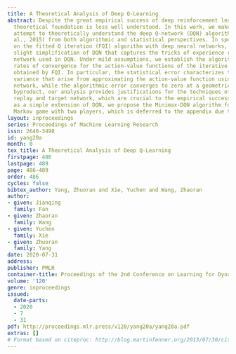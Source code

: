 ```yaml
---
title: A Theoretical Analysis of Deep Q-Learning
abstract: Despite the great empirical success of deep reinforcement learning, its
  theoretical foundation is less well understood. In this work, we make the first
  attempt to theoretically understand the deep Q-network (DQN) algorithm (Mnih et
  al., 2015) from both algorithmic and statistical perspectives. In specific, we focus
  on the fitted Q iteration (FQI) algorithm with deep neural networks, which is a
  slight simplification of DQN that captures the tricks of experience replay and target
  network used in DQN. Under mild assumptions, we establish the algorithmic and statistical
  rates of convergence for the action-value functions of the iterative policy sequence
  obtained by FQI. In particular, the statistical error characterizes the bias and
  variance that arise from approximating the action-value function using deep neural
  network, while the algorithmic error converges to zero at a geometric rate. As a
  byproduct, our analysis provides justifications for the techniques of experience
  replay and target network, which are crucial to the empirical success of DQN. Furthermore,
  as a simple extension of DQN, we propose the Minimax-DQN algorithm for zero-sum
  Markov game with two players, which is deferred to the appendix due to space limitations.
layout: inproceedings
series: Proceedings of Machine Learning Research
issn: 2640-3498
id: yang20a
month: 0
tex_title: A Theoretical Analysis of Deep Q-Learning
firstpage: 486
lastpage: 489
page: 486-489
order: 486
cycles: false
bibtex_author: Yang, Zhuoran and Xie, Yuchen and Wang, Zhaoran
author:
- given: Jianqing 
  family: Fan
- given: Zhaoran 
  family: Wang
- given: Yuchen
  family: Xie
- given: Zhuoran
  family: Yang
date: 2020-07-31
address: 
publisher: PMLR
container-title: Proceedings of the 2nd Conference on Learning for Dynamics and Control
volume: '120'
genre: inproceedings
issued:
  date-parts:
  - 2020
  - 7
  - 31
pdf: http://proceedings.mlr.press/v120/yang20a/yang20a.pdf
extras: []
# Format based on citeproc: http://blog.martinfenner.org/2013/07/30/citeproc-yaml-for-bibliographies/
---
```

